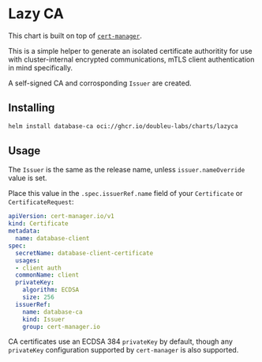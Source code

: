 # Lazy CA

This chart is built on top of [`cert-manager`](https://cert-manager.io/).

This is a simple helper to generate an isolated certificate authoritity for use
with cluster-internal encrypted communications, mTLS client authentication in
mind specifically.

A self-signed CA and corrosponding `Issuer` are created.

## Installing

```sh
helm install database-ca oci://ghcr.io/doubleu-labs/charts/lazyca
```

## Usage

The `Issuer` is the same as the release name, unless `issuer.nameOverride` value
is set.

Place this value in the `.spec.issuerRef.name` field of your `Certificate` or
`CertificateRequest`:

```yaml
apiVersion: cert-manager.io/v1
kind: Certificate
metadata:
  name: database-client
spec:
  secretName: database-client-certificate
  usages:
  - client auth
  commonName: client
  privateKey:
    algorithm: ECDSA
    size: 256
  issuerRef:
    name: database-ca
    kind: Issuer
    group: cert-manager.io
```

CA certificates use an ECDSA 384 `privateKey` by default, though any
`privateKey` configuration supported by `cert-manager` is also supported.

